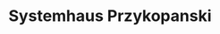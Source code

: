 ---
title: "Systemhaus Przykopanski"
url: /bad-muender-am-deister/systemhaus-przykopanski/
shop: Schreibwaren
---